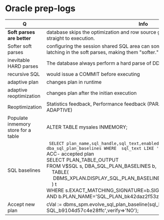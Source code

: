 # Oracle prep-logs
Q | Info 
--- | --- 
**Soft parses are better**|database skips the optimization and row source generation steps, proceeding straight to execution.
Softer soft parses|configuring the session shared SQL area can sometimes reduce the amount of latching in the soft parses, making them "softer."
inevitable HARD parses|The database always perform a hard parse of DDL
recursive SQL | would issue a COMMIT before executing
adaptive plan| changes plan in runtime
adaptive reoptimization|changes plan after the initian execution
Reoptimization|Statistics feedback, Performance feedback (PARALLEL_DEGREE_POLICY =  ADAPTIVE)
Populate inmemory store for a table| ALTER TABLE mysales INMEMORY;
SQL baselines| ``` SELECT plan_name,sql_handle,sql_text,enabled, accepted  FROM   dba_sql_plan_baselines WHERE  sql_text LIKE '%SPM%';```<br>ACC- accepted plan<br>SELECT PLAN_TABLE_OUTPUT<br>FROM   V$SQL s, DBA_SQL_PLAN_BASELINES b,<br>&nbsp;&nbsp;&nbsp;&nbsp;TABLE(<br>&nbsp;&nbsp;&nbsp;&nbsp;&nbsp;DBMS_XPLAN.DISPLAY_SQL_PLAN_BASELINE(b.sql_handle,b.plan_name,'basic')<br>&nbsp;&nbsp;&nbsp;&nbsp;) t<br>WHERE s.EXACT_MATCHING_SIGNATURE=b.SIGNATURE<br>AND    b.PLAN_NAME='SQL_PLAN_bk42daz2f53zwc69cec1f';<br>
Accept new plan|cVal := dbms_spm.evolve_sql_plan_baseline(sql_handle=>' SQL_b9104d57c4e28ffc',verify=>'NO');
